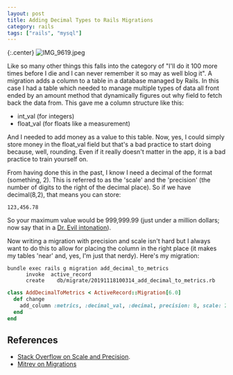 ```yaml
---
layout: post
title: Adding Decimal Types to Rails Migrations
category: rails
tags: ["rails", "mysql"]
---
```

{:.center}
![IMG_9619.jpeg](/blog/assets/IMG_9619.jpeg)

Like so many other things this falls into the category of "I'll do it 100 more times before I die and I can never remember it so may as well blog it".  A migration adds a column to a table in a database managed by Rails.  In this case I had a table which needed to manage multiple types of data all front ended by an amount method that dynamically figures out why field to fetch back the data from.  This gave me a column structure like this:

* int_val (for integers)
* float_val (for floats like a measurement)

And I needed to add money as a value to this table.  Now, yes, I could simply store money in the float_val field but that's a bad practice to start doing because, well, rounding.  Even if it really doesn't matter in the app, it is a bad practice to train yourself on.  

From having done this in the past, I know I need a decimal of the format (something, 2).  This is referred to as the 'scale' and the 'precision' (the number of digits to the right of the decimal place).  So if we have decimal(8,2), that means you can store:

    123,456.78
    
So your maximum value would be 999,999.99 (just under a million dollars; now say that in a [Dr. Evil intonation](https://www.youtube.com/watch?v=l91ISfcuzDw)).  

Now writing a migration with precision and scale isn't hard but I always want to do this to allow for placing the column in the right place (it makes my tables 'near' and, yes, I'm just that nerdy).  Here's my migration:

    bundle exec rails g migration add_decimal_to_metrics
          invoke  active_record
          create    db/migrate/20191118100314_add_decimal_to_metrics.rb

```ruby
class AddDecimalToMetrics < ActiveRecord::Migration[6.0]
  def change
    add_column :metrics, :decimal_val, :decimal, precision: 8, scale: 2, after: :float_val
  end
end
```

## References

* [Stack Overflow on Scale and Precision](https://stackoverflow.com/questions/5452653/datatype-decimal6-2).
* [Mitrev on Migrations](http://mitrev.net/rails/2015/04/19/rails-migration-generator-specifying-precision-and-scale/)

